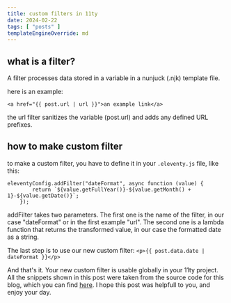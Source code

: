 ```yaml
---
title: custom filters in 11ty
date: 2024-02-22
tags: [ "posts" ]
templateEngineOverride: md
---
```


## what is a filter?

A filter processes data stored in a variable in a nunjuck (.njk) template file.

here is an example:

`<a href="{{ post.url | url }}">an example link</a>`

the url filter sanitizes the variable (post.url) and adds any defined URL prefixes.

## how to make custom filter

to make a custom filter, you have to define it in your `.eleventy.js` file, like this:

~~~
eleventyConfig.addFilter("dateFormat", async function (value) {
        return `${value.getFullYear()}-${value.getMonth() + 1}-${value.getDate()}`;
    });
~~~

addFilter takes two parameters. The first one is the name of the filter, in our case "dateFormat" or in the first
example "url".
The second one is a lambda function that returns the transformed value, in our case the formatted date as a string.

The last step is to use our new custom filter:
`<p>{{ post.data.date | dateFormat }}</p>`

And that's it. Your new custom filter is usable globally in your 11ty project.
All the snippets shown in this post were taken from the source code for this blog, which you can
find [here](https://github.com/oliverpk2000/blog).
I hope this post was helpfull to you, and enjoy your day.